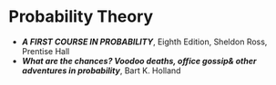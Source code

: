 # Probability Theory
+ ***A FIRST COURSE IN PROBABILITY***, Eighth Edition, Sheldon Ross, Prentise Hall
+ ***What are the chances? Voodoo deaths, office gossip& other adventures in probability***, Bart K. Holland
